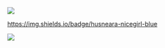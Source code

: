 <img src="https://img.shields.io/badge/selim-bangladesh-red">


https://img.shields.io/badge/husneara-nicegirl-blue

<img src="https://img.shields.io/badge/husneara-nicegirl-blue">